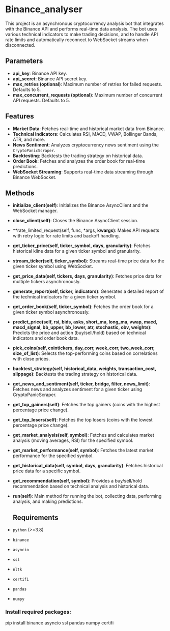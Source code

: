# Binance_analyser
This project is an asynchronous cryptocurrency analysis bot that integrates with the Binance API and performs real-time data analysis. The bot uses various technical indicators to make trading decisions, and to handle API rate limits and automatically reconnect to WebSocket streams when disconnected.

## Parameters
- **api_key**: Binance API key.
- **api_secret**: Binance API secret key.
- **max_retries (optional)**: Maximum number of retries for failed requests. Defaults to 5.
- **max_concurrent_requests (optional)**: Maximum number of concurrent API requests. Defaults to 5.


## Features
- **Market Data**: Fetches real-time and historical market data from Binance.
- **Technical Indicators**: Calculates RSI, MACD, VWAP, Bollinger Bands, ATR, and more.
- **News Sentiment**: Analyzes cryptocurrency news sentiment using the `CryptoPanicScraper`.
- **Backtesting**: Backtests the trading strategy on historical data.
- **Order Book**: Fetches and analyzes the order book for real-time predictions.
- **WebSocket Streaming**: Supports real-time data streaming through Binance WebSocket.

## Methods
- **initialize_client(self)**: Initializes the Binance AsyncClient and the WebSocket manager.
- **close_client(self)**: Closes the Binance AsyncClient session.
- **rate_limited_request(self, func, *args, **kwargs)**: Makes API requests with retry logic for rate limits and backoff handling.
- **get_ticker_price(self, ticker_symbol, days, granularity)**: Fetches historical kline data for a given ticker symbol and granularity.
- **stream_ticker(self, ticker_symbol)**: Streams real-time price data for the given ticker symbol using WebSocket.
- **get_price_data(self, tickers, days, granularity)**: Fetches price data for multiple tickers asynchronously.
- **generate_report(self, ticker, indicators)**: Generates a detailed report of the technical indicators for a given ticker symbol.
- **get_order_book(self, ticker_symbol)**: Fetches the order book for a given ticker symbol asynchronously.
- **predict_price(self, rsi, bids, asks, short_ma, long_ma, vwap, macd, macd_signal, bb_upper, bb_lower, atr, stochastic, obv, weights)**: Predicts the price and action (buy/sell/hold) based on technical indicators and order book data.
- **pick_coins(self, cointickers, day_corr, week_corr, two_week_corr, size_of_list)**: Selects the top-performing coins based on correlations with close prices.
- **backtest_strategy(self, historical_data, weights, transaction_cost, slippage)**: Backtests the trading strategy on historical data.
- **get_news_and_sentiment(self, ticker, bridge, filter, news_limit)**: Fetches news and analyzes sentiment for a given ticker using CryptoPanicScraper.
- **get_top_gainers(self)**: Fetches the top gainers (coins with the highest percentage price change).
- **get_top_losers(self)**: Fetches the top losers (coins with the lowest percentage price change).
- **get_market_analysis(self, symbol)**: Fetches and calculates market analysis (moving averages, RSI) for the specified symbol.
- **get_market_performance(self, symbol)**: Fetches the latest market performance for the specified symbol.
- **get_historical_data(self, symbol, days, granularity)**: Fetches historical price data for a specific symbol.
- **get_recommendation(self, symbol)**: Provides a buy/sell/hold recommendation based on technical analysis and historical data.
- **run(self)**: Main method for running the bot, collecting data, performing analysis, and making predictions.

  ## Requirements
- `python` (>=3.8)
- `binance`
- `asyncio`
- `ssl`
- `nltk`
- `certifi`
- `pandas`
- `numpy`

### Install required packages:
pip install binance asyncio ssl pandas numpy certifi
